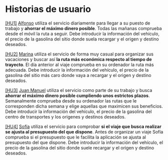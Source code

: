 # Historias de usuario
[[HU1]](https://github.com/dmonjasm/RouteCheck/issues/2) [Alfonso](https://github.com/dmonjasm/RouteCheck/blob/Objetivo-1/docs/personas.md#alfonso-manso-hernando) utiliza el servicio
diariamente para llegar a su puesto de trabajo y **ahorrar el máximo dinero posible**. Todas las mañanas comprueba desde el móvil la ruta a seguir. Debe introducir la información
del vehículo, el precio de la gasolina del sitio donde suela recargar y el origen y destino deseados.

[[HU2]](https://github.com/dmonjasm/RouteCheck/issues/3) [Marina](https://github.com/dmonjasm/RouteCheck/blob/Objetivo-1/docs/personas.md#marina-d%C3%ADaz-d%C3%ADaz) utiliza el servicio
de forma muy casual para organizar sus vacaciones y buscar así  **la ruta más económica respecto al tiempo de trayecto**. El día anterior al viaje comprueba en su ordenador
la ruta más adecuada. Debe introducir la información del vehículo, el precio de la gasolina del sitio más caro donde vaya a recargar y el origen y destino deseados.

[[HU3]](https://github.com/dmonjasm/RouteCheck/issues/4) [Juan Manuel](https://github.com/dmonjasm/RouteCheck/blob/Objetivo-1/docs/personas.md#juan-manuel-g%C3%B3mez-mart%C3%ADn) utiliza el servicio
como parte de su trabajo y busca **ahorrar el máximo dinero posible cumpliendo unos estrictos plazos**. Semanalmente comprueba desde su ordenador las rutas que le corresponden dicha semana
y elige aquellas que maximicen sus beneficios. Debe introducir la información del vehículo, el precio de la gasolina del centro de transportes y los origenes y destinos deseados.

[[HU4]](https://github.com/dmonjasm/RouteCheck/issues/5) [Sofía](https://github.com/dmonjasm/RouteCheck/blob/Objetivo-1/docs/personas.md#sof%C3%ADa-l%C3%B3pez-jurado) utiliza el servicio para comprobar
**si el viaje que busca realizar se ajusta al presupuesto del que dispone**. Antes de organizar un viaje Sofía comprueba si el presupuesto que le facilita la aplicación se ajusta 
al presupuesto del que dispone. Debe introducir la información del vehículo, el precio de la gasolina del sitio donde suele recargar y el origen y destino deseados.
